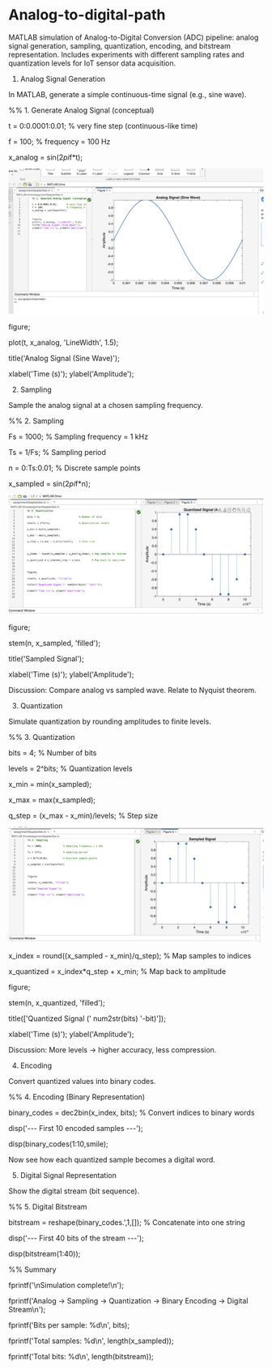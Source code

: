 # Analog-to-digital-path
MATLAB simulation of Analog-to-Digital Conversion (ADC) pipeline: analog signal generation, sampling, quantization, encoding, and bitstream representation. Includes experiments with different sampling rates and quantization levels for IoT sensor data acquisition.
1. Analog Signal Generation

In MATLAB, generate a simple continuous-time signal (e.g., sine wave).

%% 1. Generate Analog Signal (conceptual)

t = 0:0.0001:0.01;       % very fine step (continuous-like time)

f = 100;                 % frequency = 100 Hz

x_analog = sin(2*pi*f*t);



![pic1](images/1.png)

 

figure;

plot(t, x_analog, 'LineWidth', 1.5);

title('Analog Signal (Sine Wave)');

xlabel('Time (s)'); ylabel('Amplitude');

 

 2. Sampling

Sample the analog signal at a chosen sampling frequency.

%% 2. Sampling

Fs = 1000;               % Sampling frequency = 1 kHz

Ts = 1/Fs;               % Sampling period

n = 0:Ts:0.01;           % Discrete sample points

x_sampled = sin(2*pi*f*n);

 
![pic1](images/2.png)

figure;

stem(n, x_sampled, 'filled');

title('Sampled Signal');

xlabel('Time (s)'); ylabel('Amplitude');

 

 Discussion: Compare analog vs sampled wave. Relate to Nyquist theorem.

3. Quantization

Simulate quantization by rounding amplitudes to finite levels.

%% 3. Quantization

bits = 4;                           % Number of bits

levels = 2^bits;                    % Quantization levels

x_min = min(x_sampled);

x_max = max(x_sampled);

q_step = (x_max - x_min)/levels;    % Step size

 
![pic3](images/3.png)

x_index = round((x_sampled - x_min)/q_step); % Map samples to indices

x_quantized = x_index*q_step + x_min;        % Map back to amplitude

 

figure;

stem(n, x_quantized, 'filled');

title(['Quantized Signal (' num2str(bits) '-bit)']);

xlabel('Time (s)'); ylabel('Amplitude');

 

 Discussion: More levels → higher accuracy, less compression.

 4. Encoding

Convert quantized values into binary codes.

%% 4. Encoding (Binary Representation)

binary_codes = dec2bin(x_index, bits); % Convert indices to binary words

 

disp('--- First 10 encoded samples ---');

disp(binary_codes(1:10,smile);

 

 

Now see how each quantized sample becomes a digital word.

 

5. Digital Signal Representation

Show the digital stream (bit sequence).

%% 5. Digital Bitstream

bitstream = reshape(binary_codes.',1,[]); % Concatenate into one string

disp('--- First 40 bits of the stream ---');

disp(bitstream(1:40));

 

 

%% Summary

fprintf('\nSimulation complete!\n');

fprintf('Analog -> Sampling -> Quantization -> Binary Encoding -> Digital Stream\n');

fprintf('Bits per sample: %d\n', bits);

fprintf('Total samples: %d\n', length(x_sampled));

fprintf('Total bits: %d\n', length(bitstream));
